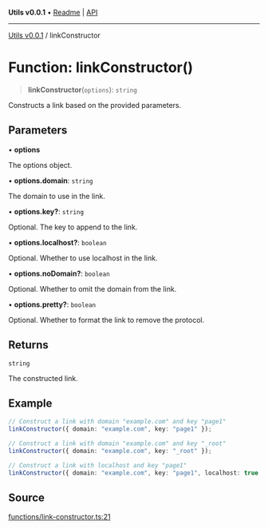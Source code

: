 **Utils v0.0.1** • [Readme](../README.md) \| [API](../globals.md)

***

[Utils v0.0.1](../README.md) / linkConstructor

# Function: linkConstructor()

> **linkConstructor**(`options`): `string`

Constructs a link based on the provided parameters.

## Parameters

• **options**

The options object.

• **options\.domain**: `string`

The domain to use in the link.

• **options\.key?**: `string`

Optional. The key to append to the link.

• **options\.localhost?**: `boolean`

Optional. Whether to use localhost in the link.

• **options\.noDomain?**: `boolean`

Optional. Whether to omit the domain from the link.

• **options\.pretty?**: `boolean`

Optional. Whether to format the link to remove the protocol.

## Returns

`string`

The constructed link.

## Example

```ts
// Construct a link with domain "example.com" and key "page1"
linkConstructor({ domain: "example.com", key: "page1" });

// Construct a link with domain "example.com" and key "_root"
linkConstructor({ domain: "example.com", key: "_root" });

// Construct a link with localhost and key "page1"
linkConstructor({ domain: "example.com", key: "page1", localhost: true });
```

## Source

[functions/link-constructor.ts:21](https://github.com/bucharitesh/octopop/blob/2bf71a1/packages/utils/src/functions/link-constructor.ts#L21)
